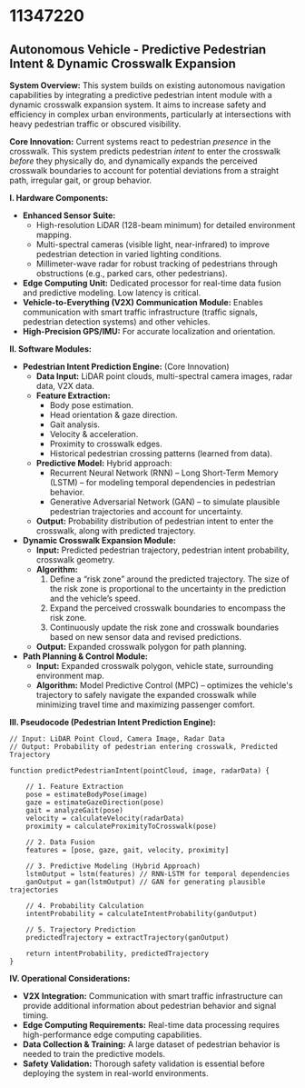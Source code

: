 # 11347220

## Autonomous Vehicle - Predictive Pedestrian Intent & Dynamic Crosswalk Expansion

**System Overview:** This system builds on existing autonomous navigation capabilities by integrating a predictive pedestrian intent module with a dynamic crosswalk expansion system. It aims to increase safety and efficiency in complex urban environments, particularly at intersections with heavy pedestrian traffic or obscured visibility.

**Core Innovation:** Current systems react to pedestrian *presence* in the crosswalk. This system predicts pedestrian *intent* to enter the crosswalk *before* they physically do, and dynamically expands the perceived crosswalk boundaries to account for potential deviations from a straight path, irregular gait, or group behavior.

**I. Hardware Components:**

*   **Enhanced Sensor Suite:**
    *   High-resolution LiDAR (128-beam minimum) for detailed environment mapping.
    *   Multi-spectral cameras (visible light, near-infrared) to improve pedestrian detection in varied lighting conditions.
    *   Millimeter-wave radar for robust tracking of pedestrians through obstructions (e.g., parked cars, other pedestrians).
*   **Edge Computing Unit:** Dedicated processor for real-time data fusion and predictive modeling. Low latency is critical.
*   **Vehicle-to-Everything (V2X) Communication Module:** Enables communication with smart traffic infrastructure (traffic signals, pedestrian detection systems) and other vehicles.
*   **High-Precision GPS/IMU:** For accurate localization and orientation.

**II. Software Modules:**

*   **Pedestrian Intent Prediction Engine:** (Core Innovation)
    *   **Data Input:** LiDAR point clouds, multi-spectral camera images, radar data, V2X data.
    *   **Feature Extraction:**
        *   Body pose estimation.
        *   Head orientation & gaze direction.
        *   Gait analysis.
        *   Velocity & acceleration.
        *   Proximity to crosswalk edges.
        *   Historical pedestrian crossing patterns (learned from data).
    *   **Predictive Model:** Hybrid approach:
        *   Recurrent Neural Network (RNN) – Long Short-Term Memory (LSTM) – for modeling temporal dependencies in pedestrian behavior.
        *   Generative Adversarial Network (GAN) – to simulate plausible pedestrian trajectories and account for uncertainty.
    *   **Output:** Probability distribution of pedestrian intent to enter the crosswalk, along with predicted trajectory.
*   **Dynamic Crosswalk Expansion Module:**
    *   **Input:** Predicted pedestrian trajectory, pedestrian intent probability, crosswalk geometry.
    *   **Algorithm:**
        1.  Define a “risk zone” around the predicted trajectory. The size of the risk zone is proportional to the uncertainty in the prediction and the vehicle’s speed.
        2.  Expand the perceived crosswalk boundaries to encompass the risk zone.
        3.  Continuously update the risk zone and crosswalk boundaries based on new sensor data and revised predictions.
    *   **Output:** Expanded crosswalk polygon for path planning.
*   **Path Planning & Control Module:**
    *   **Input:** Expanded crosswalk polygon, vehicle state, surrounding environment map.
    *   **Algorithm:** Model Predictive Control (MPC) – optimizes the vehicle's trajectory to safely navigate the expanded crosswalk while minimizing travel time and maximizing passenger comfort.

**III. Pseudocode (Pedestrian Intent Prediction Engine):**

```pseudocode
// Input: LiDAR Point Cloud, Camera Image, Radar Data
// Output: Probability of pedestrian entering crosswalk, Predicted Trajectory

function predictPedestrianIntent(pointCloud, image, radarData) {

    // 1. Feature Extraction
    pose = estimateBodyPose(image)
    gaze = estimateGazeDirection(pose)
    gait = analyzeGait(pose)
    velocity = calculateVelocity(radarData)
    proximity = calculateProximityToCrosswalk(pose)

    // 2. Data Fusion
    features = [pose, gaze, gait, velocity, proximity]

    // 3. Predictive Modeling (Hybrid Approach)
    lstmOutput = lstm(features) // RNN-LSTM for temporal dependencies
    ganOutput = gan(lstmOutput) // GAN for generating plausible trajectories

    // 4. Probability Calculation
    intentProbability = calculateIntentProbability(ganOutput)

    // 5. Trajectory Prediction
    predictedTrajectory = extractTrajectory(ganOutput)

    return intentProbability, predictedTrajectory
}
```

**IV. Operational Considerations:**

*   **V2X Integration:** Communication with smart traffic infrastructure can provide additional information about pedestrian behavior and signal timing.
*   **Edge Computing Requirements:** Real-time data processing requires high-performance edge computing capabilities.
*   **Data Collection & Training:** A large dataset of pedestrian behavior is needed to train the predictive models.
*   **Safety Validation:** Thorough safety validation is essential before deploying the system in real-world environments.